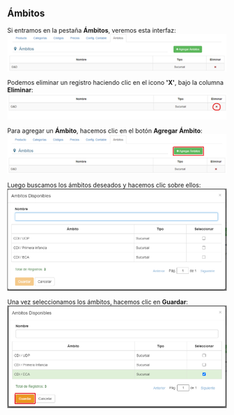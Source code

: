 ## Ámbitos

Si entramos en la pestaña **Ámbitos**, veremos esta interfaz:
![Interfaz Ambitos](img/productos_editar_ambitos.png)

Podemos eliminar un registro haciendo clic en el icono **'X'**, bajo la columna **Eliminar**:
![Eliminar Ambitos](img/productos_editar_ambitos_eliminar.png)

Para agregar un **Ámbito**, hacemos clic en el botón **Agregar Ámbito**:
![Boton Agregar Ambitos](img/productos_editar_ambitos_agregar_boton.png)

Luego buscamos los ámbitos deseados y hacemos clic sobre ellos:
![Agregar Ambitos](img/productos_editar_ambitos_agregar.png)

Una vez seleccionamos los ámbitos, hacemos clic en **Guardar**:
![Guardar Ambitos](img/productos_editar_ambitos_agregar_guardar.png)